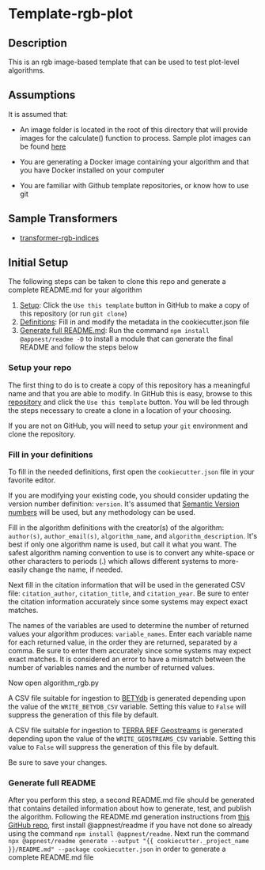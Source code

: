 # Template-rgb-plot

## Description
This is an rgb image-based template that can be used to test plot-level algorithms.

## Assumptions
It is assumed that:

* An image folder is located in the root of this directory that will provide images for the calculate()
function to process. Sample plot images can be found [here](https://drive.google.com/file/d/1xWRU0YgK3Y9aUy5TdRxj14gmjLlozGxo/view)

* You are generating a Docker image containing your algorithm and that you have Docker installed on your
computer

* You are familiar with Github template repositories, or know how to use git

## Sample Transformers
* [transformer-rgb-indices](https://github.com/AgPipeline/transformer-rgb-indices)

## Initial Setup
The following steps can be taken to clone this repo and generate a complete README.md
for your algorithm

1. [Setup](#setup): Click the `Use this template` button in GitHub to make a copy of this repository (or run `git clone`)
2. [Definitions](#definitions): Fill in and modify the metadata in the cookiecutter.json file
3. [Generate full README.md](#readme): Run the command `npm install @appnest/readme -D` to install a module that can generate the final README
   and follow the steps below

### Setup your repo <a name="setup"/>
The first thing to do is to create a copy of this repository has a meaningful name and that you are able to modify.
In GitHub this is easy, browse to this [repository](https://github.com/AgPipeline/template-rgb-plot) and click the `Use this template` button.
You will be led through the steps necessary to create a clone in a location of your choosing.

If you are not on GitHub, you will need to setup your `git` environment and clone the repository.

### Fill in your definitions <a name="definitions" />
To fill in the needed definitions, first open the `cookiecutter.json` file in your favorite editor.

If you are modifying your existing code, you should consider updating the version number definition: `version`.
It's assumed that [Semantic Version numbers](https://semver.org/) will be used, but any methodology can be used.

Fill in the algorithm definitions with the creator(s) of the algorithm: `author(s)`, `author_email(s)`, `algorithm_name`, and `algorithm_description`.
It's best if only one algorithm name is used, but call it what you want.
The safest algorithm naming convention to use is to convert any white-space or other characters to periods (.) which allows different systems to more-easily change the name, if needed.

Next fill in the citation information that will be used in the generated CSV file: `citation_author`, `citation_title`, and `citation_year`.
Be sure to enter the citation information accurately since some systems may expect exact matches.

The names of the variables are used to determine the number of returned values your algorithm produces: `variable_names`.
Enter each variable name for each returned value, in the order they are returned, separated by a comma.
Be sure to enter them accurately since some systems may expect exact matches.
It is considered an error to have a mismatch between the number of variables names and the number of returned values.

Now open algorithm_rgb.py

A CSV file suitable for ingestion to [BETYdb](https://www.betydb.org/) is generated depending upon the value of the `WRITE_BETYDB_CSV` variable.
Setting this value to `False` will suppress the generation of this file by default.

A CSV file suitable for ingestion to [TERRA REF Geostreams](https://docs.terraref.org/user-manual/data-products/environmental-conditions) is generated depending upon the value of the `WRITE_GEOSTREAMS_CSV` variable.
Setting this value to `False` will suppress the generation of this file by default.

Be sure to save your changes.


### Generate full README <a name="readme" />

After you perform this step, a second README.md file should be generated that contains detailed information about how to generate, test, and publish the algorithm. 
Following the README.md generation instructions from [this GitHub repo](https://github.com/andreasbm/readme#usage), first install @appnest/readme if you have not done
so already using the command `npm install @appnest/readme`. Next run the command ```npx @appnest/readme generate --output "{{ cookiecutter._project_name }}/README.md" --package cookiecutter.json```
in order to generate a complete README.md file